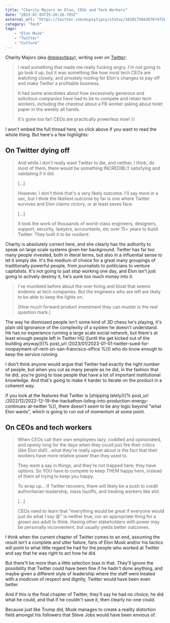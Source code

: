 ```yaml
---
title: "Charity Majors on Elon, CEOs and Tech Workers"
date: "2023-01-03T15:26:26.795Z"
external_url: "https://twitter.com/mipsytipsy/status/1610175663876747264"
category: "Tech"
tags:
    - "Elon Musk"
    - "Twitter"
    - "Culture"
---
```


Charity Majors (aka [@mipsytipsy](https://twitter.com/mipsytipsy)), writing over on [Twitter](https://twitter.com/mipsytipsy/status/1610175663876747264):

>  I read something that made me really fucking angry. I'm not going to go look it up, but it was something like how most tech CEOs are watching closely, and privately rooting for Elon's changes to pay off and make Twitter a profitable business.
>
> It had some anecdotes about how excessively generous and solicitous companies have had to be to compete and retain tech workers, including the chestnut about a FB worker asking about toilet paper in the weekly all hands.
> 
> It's gone too far! CEOs are practically powerless now! 🙄

I won't embed the full thread here, so click above if you want to read the whole thing. But here's a few highlights:

## On Twitter dying off

> And while I don't really want Twitter to die, and neither, I think, do most of them, there would be something INCREDIBLY satisfying and validating if it did.
>
> [...]
>
> However, I don't think that's a very likely outcome. I'll say more in a sec, but I think the likeliest outcome by far is one where Twitter survives and Elon claims victory, or at least saves face.
>
> [...]
>
> It took the work of thousands of world-class engineers, designers, support, security, lawyers, accountants, etc over 15+ years to build Twitter. They built it *to be resilient*.

Charity is absolutely correct here, and she clearly has the authority to speak on large scale systems given her background. Twitter has far too many people invested, both in literal terms, but also in a influential sense to let it simply die. It's the medium of choice for a great many groupings of traditionally powerful people, from journalists to politicians to venture capitalists. It's not going to just _stop_ working one day, and Elon isn't just going to actively destroy it, he's sunk too much money into it.

> I've mumbled before about the over hiring and bloat that seems endemic at tech companies. But the engineers who are left are likely to be able to keep the lights on.
>
> (How much forward product investment they can muster is the real question mark.)

The way he dismissed people isn't some kind of 3D chess he's playing, it's plain old ignorance of the complexity of a system he doesn't understand. He has no experience running a large scale social network, but there's at least enough people left in Twitter HQ ([until the get kicked out of the building anyway]({% post_url /2023/01/2023-01-01-twitter-sued-for-nonpayment-of-rent-on-san-francisco-office %})) who do know enough to keep the service running.

I don't think anyone would argue that Twitter had exactly the right number of people, but when you cut as many people as he did, in the fashion that he did, you're going to lose people that have a lot of important institutional knowledge. And that's going to make it harder to iterate on the product in a coherent way.

If you look at the features that Twitter is [shipping lately]({% post_url /2022/12/2022-12-19-the-hackathon-loling-into-production-energy-continues-at-twitter %}), there doesn't _seem_ to be any logic beyond "what Elon wants", which is going to run out of momentum at some point.

## On CEOs and tech workers

> When CEOs call their own employees lazy, coddled and opinionated, and openly long for the days when they could just fire their critics (like Elon did!)...what they're really upset about is the fact that their workers have more relative power than they used to.
> 
> They want a say in things, and they're not trapped here; they have options. So YOU have to compete to keep THEM happy here, instead of them all trying to keep you happy.
>
> To wrap up... If Twitter recovers, there will likely be a push to credit authoritarian leadership, mass layoffs, and treating workers like shit.
>
> [...]
>
> CEOs need to learn that "everything would be great if everyone would just do what I say 😩" is neither true, nor an appropriate thing for a grown ass adult to think. Having other stakeholders with power may be personally inconvenient, but usually yields better outcomes.

I think when the current chapter of Twitter comes to an end, assuming the result isn't a complete and utter failure, fans of Elon Musk and/or his tactics will point to what little regard he had for the people who worked at Twitter and say that he was right to act how he did.

But there'll be more than a little selection bias in that. They'll ignore the possibility that Twitter could have been fine if he hadn't done anything, and maybe given a different style of leadership where the staff were treated with a modicum of respect and dignity, Twitter would have been even better.

And if this _is_ the final chapter of Twitter, they'll say he had no choice, he did what he could, and that if he couldn't save it, then clearly no-one could.

Because just like Trump did, Musk manages to create a reality distortion field amongst his followers that Steve Jobs would have been envious of.



